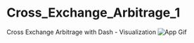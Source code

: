 # Cross_Exchange_Arbitrage_1
Cross Exchange Arbitrage with Dash - Visualization
![App Gif](https://github.com/eurico3/Cross_Exchange_Arbitrage_1/assets/59235550/de367656-cc08-45a3-9116-9865adafd41d)
